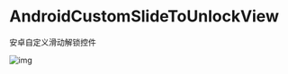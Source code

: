 ﻿# AndroidCustomSlideToUnlockView
安卓自定义滑动解锁控件


 ![img](https://github.com/506954774/AndroidCustomSlideToUnlockView/demo.gif)